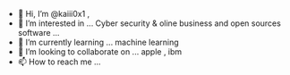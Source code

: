 - 👋 Hi, I’m @kaiii0x1 ,
- 👀 I’m interested in ... Cyber security & oline business and open sources software ...
- 🌱 I’m currently learning ... machine learning 
- 💞️ I’m looking to collaborate on ... apple , ibm
- 📫 How to reach me ... 

<!---
kaiii0x1/kaiii0x1 is a ✨ special ✨ repository because its `README.md` (this file) appears on your GitHub profile.
You can click the Preview link to take a look at your changes.

Hi, i am samir i hope are you fine , in my profile here you can get more tool's that can help you to accelerate your work to be succefull 
'redless' org is a new association work on the opensource project!


--->

